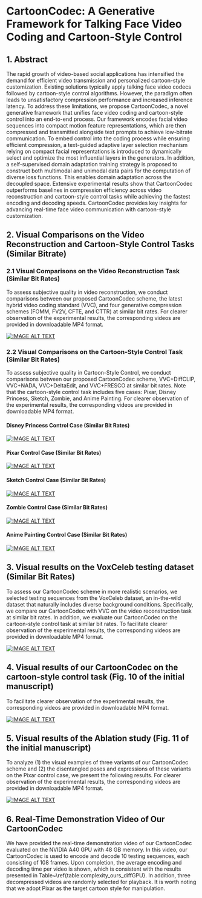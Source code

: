 # CartoonCodec: A Generative Framework for Talking Face Video Coding and Cartoon-Style Control

## 1. Abstract

The rapid growth of video-based social applications has intensified the demand for efficient video transmission and personalized cartoon-style customization. Existing solutions typically apply talking face video codecs followed by cartoon-style control algorithms. However, the paradigm often leads to unsatisfactory compression performance and increased inference latency. To address these limitations, we propose CartoonCodec, a novel generative framework that unifies face video coding and cartoon-style control into an end-to-end process. Our framework encodes facial video sequences into compact motion feature representations, which are then compressed and transmitted alongside text prompts to achieve low-bitrate communication. To embed control into the coding process while ensuring efficient compression, a text-guided adaptive layer selection mechanism relying on compact facial representations is introduced to dynamically select and optimize the most influential layers in the generators.  In addition, a self-supervised domain adaptation training strategy is proposed to construct both multimodal and unimodal data pairs for the computation of diverse loss functions. This enables domain adaptation across the decoupled space. Extensive experimental results show that CartoonCodec outperforms baselines in compression efficiency across video reconstruction and cartoon-style control tasks while achieving the fastest encoding and decoding speeds. CartoonCodec provides key insights for advancing real-time face video communication with cartoon-style customization. 

## 2. Visual Comparisons on the Video Reconstruction and Cartoon-Style Control Tasks  (Similar Bitrate)

### 2.1 Visual Comparisons on the Video Reconstruction Task  (Similar Bit Rates)

To assess subjective quality in video reconstruction, we conduct comparisons between our proposed CartoonCodec scheme, the latest hybrid video coding standard (VVC), and four generative compression schemes (FOMM, FV2V, CFTE, and CTTR) at similar bit rates. For clearer observation of the experimental results, the corresponding videos are provided in downloadable MP4 format.

[![IMAGE ALT TEXT](https://github.com/user-attachments/assets/dbd560be-8356-44a0-8dba-3dcd397406fd)](https://github.com/user-attachments/assets/dbd560be-8356-44a0-8dba-3dcd397406fd)

### 2.2 Visual Comparisons on the Cartoon-Style Control Task  (Similar Bit Rates)

To assess subjective quality in Cartoon-Style Control, we conduct comparisons between our proposed CartoonCodec scheme, VVC+DiffCLIP, VVC+NADA, VVC+DeltaEdit, and VVC+FRESCO at similar bit rates. Note that the cartoon-style control task includes five cases: Pixar, Disney Princess, Sketch, Zombie, and Anime Painting. For clearer observation of the experimental results, the corresponding videos are provided in downloadable MP4 format.

#### Disney Princess Control Case (Similar Bit Rates)

[![IMAGE ALT TEXT](https://github.com/user-attachments/assets/07dc3be0-95d9-456f-9008-55a1ec6e45c8)](https://github.com/user-attachments/assets/07dc3be0-95d9-456f-9008-55a1ec6e45c8)

#### Pixar Control Case (Similar Bit Rates)

[![IMAGE ALT TEXT](https://github.com/user-attachments/assets/39e7cf71-83b5-4759-bce2-0f530866f4c7)](https://github.com/user-attachments/assets/39e7cf71-83b5-4759-bce2-0f530866f4c7)

#### Sketch Control Case (Similar Bit Rates)

[![IMAGE ALT TEXT](https://github.com/user-attachments/assets/ca7cf5fd-257e-4765-8d7c-5775b96544f4)](https://github.com/user-attachments/assets/ca7cf5fd-257e-4765-8d7c-5775b96544f4)

#### Zombie Control Case (Similar Bit Rates)

[![IMAGE ALT TEXT](https://github.com/user-attachments/assets/28a2c243-ffd4-4ae0-9f39-d17022565eb6)](https://github.com/user-attachments/assets/28a2c243-ffd4-4ae0-9f39-d17022565eb6)

#### Anime Painting Control Case (Similar Bit Rates)

[![IMAGE ALT TEXT](https://github.com/user-attachments/assets/173620ab-4d8d-4457-a4c1-e020055b4610)](https://github.com/user-attachments/assets/173620ab-4d8d-4457-a4c1-e020055b4610)

## 3. Visual results on the VoxCeleb testing dataset (Similar Bit Rates)
To assess our CartoonCodec scheme in more realistic scenarios, we selected testing sequences from the VoxCeleb dataset, an in-the-wild dataset that naturally includes diverse background conditions. Specifically, we compare our CartoonCodec with VVC on the video reconstruction task at similar bit rates. In addition, we evaluate our CartoonCodec on the cartoon-style control task at similar bit rates. To facilitate clearer observation of the experimental results, the corresponding videos are provided in downloadable MP4 format.

[![IMAGE ALT TEXT](https://github.com/user-attachments/assets/c8d3bd8f-a5b5-4185-83a7-6a1650f6a552)](https://github.com/user-attachments/assets/c8d3bd8f-a5b5-4185-83a7-6a1650f6a552)


## 4. Visual results of our CartoonCodec on the cartoon-style control task (Fig. 10 of the initial manuscript)

To facilitate clearer observation of the experimental results, the corresponding videos are provided in downloadable MP4 format.

[![IMAGE ALT TEXT](https://github.com/user-attachments/assets/271865c4-c5e2-4054-8eaf-e6f4eb38048c)](https://github.com/user-attachments/assets/271865c4-c5e2-4054-8eaf-e6f4eb38048c)

## 5. Visual results of the Ablation study (Fig. 11 of the initial manuscript)

To analyze (1) the visual examples of three variants of our CartoonCodec scheme and (2) the disentangled poses and expressions of these variants on the Pixar control case, we present the following results. For clearer observation of the experimental results, the corresponding videos are provided in downloadable MP4 format.

[![IMAGE ALT TEXT](https://github.com/user-attachments/assets/bb4d0a57-627b-4d36-968e-2bdce0d6a2d3)](https://github.com/user-attachments/assets/bb4d0a57-627b-4d36-968e-2bdce0d6a2d3)

## 6. Real-Time Demonstration Video of Our CartoonCodec

We have provided the real-time demonstration video of our CartoonCodec evaluated on the NVIDIA A40 GPU with 48 GB memory. In this video, our CartoonCodec is used to encode and decode 10 testing sequences, each consisting of 108 frames. Upon completion, the average encoding and decoding time per video is shown, which is consistent with the results presented in Table~\ref{table:complexity_ours_diffGPU}. In addition, three decompressed videos are randomly selected for playback. It is worth noting that we adopt Pixar as the target cartoon style for manipulation.








